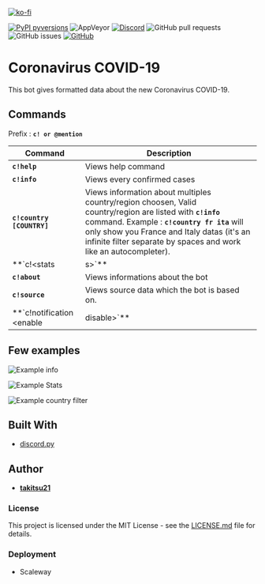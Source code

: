 [![ko-fi](https://www.ko-fi.com/img/githubbutton_sm.svg)](https://ko-fi.com/U7U1RSV5)

[![PyPI pyversions](https://img.shields.io/badge/python-3.8-blue)](https://www.python.org/)  ![AppVeyor](https://img.shields.io/appveyor/ci/takitsu21/WarframeTrader) [![Discord](https://img.shields.io/discord/556268083681951759?color=blue&label=discord)](http://discord.gg/wTxbQYb) ![GitHub pull requests](https://img.shields.io/github/issues-pr/takitsu21/covid-19-tracker) ![GitHub issues](https://img.shields.io/github/issues/takitsu21/covid-19-tracker) [![GitHub](https://img.shields.io/github/license/takitsu21/covid-19-tracker)](LICENCE)

# Coronavirus COVID-19

This bot gives formatted data about the new Coronavirus COVID-19.

## Commands

Prefix : **`c! or @mention`**

| Command | Description |
| ------- | ----------- |
| **`c!help`** | Views help command |
| **`c!info`** | Views every confirmed cases |
| **`c!country [COUNTRY]`** | Views information about multiples country/region choosen, Valid country/region are listed with **`c!info`** command. Example : **`c!country fr ita`** will only show you France and Italy datas (it's an infinite filter separate by spaces and work like an autocompleter). |
| **`c!<stats | s>`** | Views graphical statistics |
| **`c!about`** | Views informations about the bot |
| **`c!source`** | Views source data which the bot is based on. |
| **`c!notification <enable | disable>`** | (Only administrator) When new datas are downloaded the bot will send you a notification where you typed the command. |


## Few examples

![Example info](https://i.imgur.com/h502DQL.png)

![Example Stats](https://i.imgur.com/8ZA1zm6.png)

![Example country filter](https://i.imgur.com/lLYU6qa.png)

## Built With

* [discord.py](https://discordpy.readthedocs.io/en/latest/)

## Author

* [**takitsu21**](https://github.com/takitsu21/)

### License

This project is licensed under the MIT License - see the [LICENSE.md](LICENSE) file for details.

### Deployment

* Scaleway